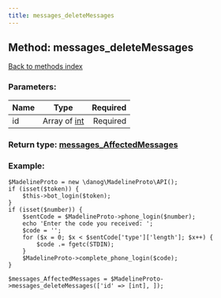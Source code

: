 ```yaml
---
title: messages_deleteMessages
---
```

## Method: messages\_deleteMessages  
[Back to methods index](index.md)


### Parameters:

| Name     |    Type       | Required |
|----------|:-------------:|---------:|
|id|Array of [int](../types/int.md) | Required|


### Return type: [messages\_AffectedMessages](../types/messages_AffectedMessages.md)

### Example:


```
$MadelineProto = new \danog\MadelineProto\API();
if (isset($token)) {
    $this->bot_login($token);
}
if (isset($number)) {
    $sentCode = $MadelineProto->phone_login($number);
    echo 'Enter the code you received: ';
    $code = '';
    for ($x = 0; $x < $sentCode['type']['length']; $x++) {
        $code .= fgetc(STDIN);
    }
    $MadelineProto->complete_phone_login($code);
}

$messages_AffectedMessages = $MadelineProto->messages_deleteMessages(['id' => [int], ]);
```